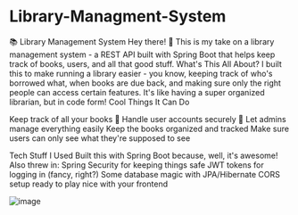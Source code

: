 # Library-Managment-System
📚 Library Management System
Hey there! 👋 This is my take on a library management system - a REST API built with Spring Boot that helps keep track of books, users, and all that good stuff.
What's This All About?
I built this to make running a library easier - you know, keeping track of who's borrowed what, when books are due back, and making sure only the right people can access certain features. It's like having a super organized librarian, but in code form!
Cool Things It Can Do

Keep track of all your books 📖
Handle user accounts securely 🔐
Let admins manage everything easily
Keep the books organized and tracked
Make sure users can only see what they're supposed to see

Tech Stuff I Used
Built this with Spring Boot because, well, it's awesome! Also threw in:
Spring Security for keeping things safe
JWT tokens for logging in (fancy, right?)
Some database magic with JPA/Hibernate
CORS setup ready to play nice with your frontend

![image](https://github.com/user-attachments/assets/a5faacfb-b855-4bc8-b028-c30038112c01)
